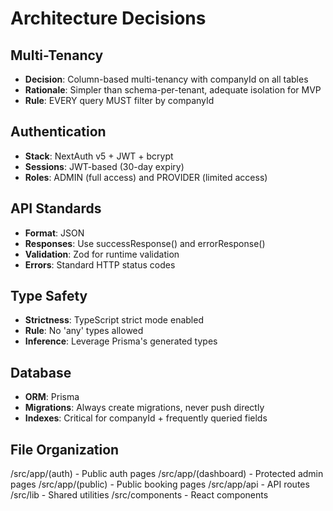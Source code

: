 # Architecture Decisions

## Multi-Tenancy

- **Decision**: Column-based multi-tenancy with companyId on all tables
- **Rationale**: Simpler than schema-per-tenant, adequate isolation for MVP
- **Rule**: EVERY query MUST filter by companyId

## Authentication

- **Stack**: NextAuth v5 + JWT + bcrypt
- **Sessions**: JWT-based (30-day expiry)
- **Roles**: ADMIN (full access) and PROVIDER (limited access)

## API Standards

- **Format**: JSON
- **Responses**: Use successResponse() and errorResponse()
- **Validation**: Zod for runtime validation
- **Errors**: Standard HTTP status codes

## Type Safety

- **Strictness**: TypeScript strict mode enabled
- **Rule**: No 'any' types allowed
- **Inference**: Leverage Prisma's generated types

## Database

- **ORM**: Prisma
- **Migrations**: Always create migrations, never push directly
- **Indexes**: Critical for companyId + frequently queried fields

## File Organization

/src/app/(auth) - Public auth pages
/src/app/(dashboard) - Protected admin pages
/src/app/(public) - Public booking pages
/src/app/api - API routes
/src/lib - Shared utilities
/src/components - React components
